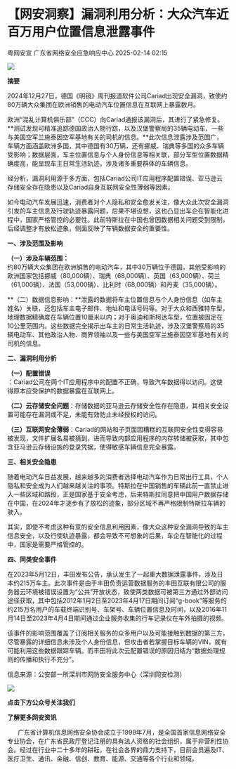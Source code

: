 #  【网安洞察】漏洞利用分析：大众汽车近百万用户位置信息泄露事件   
粤网安宣  广东省网络安全应急响应中心   2025-02-14 02:15  
  
![](https://mmbiz.qpic.cn/mmbiz_png/heQysib8ctDiaoYnKmx7ahJyVkFcFX7fpq05NGicIEMia0D5N1CP5abU9v3cyiaEgcTv5nOZtkLyVtTAdB0T8y3H3TQ/640?wx_fmt=png&from=appmsg "")  
  
**摘要**  
  
  
2024年12月27日，德国《明镜》周刊报道软件公司Cariad出现安全漏洞，致使约80万辆大众集团在欧洲销售的电动汽车位置信息在互联网上暴露数月。  
  
欧洲“混乱计算机俱乐部”（CCC）向Cariad通报该漏洞后，其进行了紧急修复。**测试发现可精准追踪德国政治人物行踪，以及汉堡警察局的35辆电动车、一些与美国空军兰施泰因空军基地有关的司机的信息。**此次信息泄露涉及范围广，车辆方面涵盖欧洲多国，其中德国有30万辆，还有挪威、瑞典等多国的众多车辆受影响；数据层面，车主位置信息与个人身份信息等相关联，部分车型位置数据精确度高，能呈现车主日常生活轨迹，涉及诸多重要群体的车辆信息。  
  
经分析，漏洞利用源于多方面，包括Cariad公司IT应用程序配置错误、亚马逊云存储安全存在隐患以及Cariad自身互联网安全性薄弱等因素。  
  
如今电动汽车发展迅速，消费者对个人隐私和安全愈发关注，像大众此次安全漏洞引发的车主信息及行驶轨迹暴露问题，后果不堪设想，这也凸显出车企在智能化进程中，国家严格管控的必要性。此前特斯拉在中国也曾因数据相关问题受到限制，后经调整才有放松迹象，侧面反映了车辆数据安全的重要性。  
  
  
**一、涉及范围及影响**  
  
  
**（一）涉及车辆范围：**  
约80万辆大众集团在欧洲销售的电动汽车，其中30万辆位于德国，其他受影响的欧洲国家包括挪威（80,000辆）、瑞典（68,000辆）、英国（63,000辆）、荷兰（61,000辆）、法国（53,000辆）、比利时（68,000辆）和丹麦（35,000辆）。  
  
**（二）数据信息影响：**泄露的数据将车主位置信息与个人身份信息（如车主姓名）关联，还包括车主电子邮件、地址和电话号码等。对于大众和西雅特车型，地理数据精确度在车辆位置10厘米以内；对于奥迪和斯柯达车型，位置被固定在10公里范围内。这些数据完全揭示出车主的日常生活轨迹，涉及汉堡警察局的35辆电动车、其他政治人物、商界领袖以及一些与美国空军兰施泰因空军基地有关的司机的信息。  
  
  
**二、漏洞利用分析**  
  
  
**（一）配置错误**  
：Cariad公司在两个IT应用程序中的配置不正确，导致汽车数据得以访问。这使得原本应受保护的数据暴露在互联网上。  
  
**（二）云存储安全问题**：存储数据的亚马逊云存储安全性存在隐患，其相关安全设置可能存在漏洞或不足，未能有效防止未经授权的访问。  
  
**（三）互联网安全薄弱**：Cariad的网站和子页面因糟糕的互联网安全性变得容易被发现，文件扩展名易被猜到，进而导致内部应用程序的内存转储被获取，其中包含亚马逊云存储设施的登录凭据，使得敏感车辆信息完全暴露。  
  
  
**三、相关安全隐患**  
  
  
随着电动汽车日益发展，越来越多的消费者选择电动汽车作为日常出行工具，个人隐私和安全成为人们越来越关注的事项。特斯拉在中国销售的车辆此前一直禁止进入一些区域和路段，正是国家基于安全考虑，后来特斯拉同意把中国用户数据存储在中国，在2024年才逐步有了放松的迹象，部分区域不再严格限制特斯拉车辆的驶入。  
  
其实，即使不考虑这种有意的安全信息利用因素，像大众这种安全漏洞导致的车主信息安全，以及行使轨迹暴露，都会导致不可想象的后果，车企在智能化的过程中，国家是需要严格管控的。  
  
  
**四、同类安全事件**  
  
  
在2023年5月12日，丰田发布公告，承认发生了一起重大数据泄露事件，涉及日本约215万车主。此次事件是由于丰田负责运营数据服务的丰田互联有限公司的服务器云环境被错误设置为“公共”开放状态，致使两类数据可被第三方通过外部访问途径获取，其中包括2012年1月2日至2023年4月17日期间订阅“g-book”等服务的约215万名用户的车载终端识别号、车架号、车辆位置信息及时间，以及2016年11月14日至2023年4月4日期间通过企业服务收集的行车记录仪在车外拍摄的视频。  
  
该事件的影响范围覆盖了订阅相关服务的众多用户以及可能接触到数据的第三方，尽管暴露的详细信息未涉及个人身份信息，但攻击者若掌握目标车辆的VIN，就有可能利用这些数据跟踪车辆。而丰田将此次云配置错误的原因归结为“数据处理规则的传播和执行不充分”。  
  
信息来源：公安部一所深圳市网防安全服务中心（深圳网安检测）  
  
  
  
![](https://mmbiz.qpic.cn/mmbiz_png/heQysib8ctDhvHIlRZpeicnAhTzeJ0LCN0WtQxYHs8NHib1ecC1XPHibus6lKCZFjsJLV4flxhARJ07lJj7spdqtdA/640?wx_fmt=png&from=appmsg "")  
  
  
**点击下方公众号关注我们**  
  
  
  
  
  
**了解更多网安资讯**  
  
  
  
      广东省计算机信息网络安全协会成立于1999年7月，是全国首家信息网络安全专业协会，在广东省民政厅登记注册的具有法人资格的社会组织，属于非营利性协会。经过在行业中二十多年的耕耘，在社会各界的鼎力支持下，目前会员遍及IT、医疗卫生、通讯、金融、信创、教育、能源、交通等各个行业和领域。  
  
